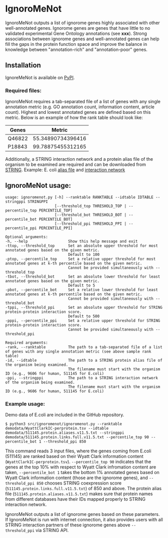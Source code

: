 # IgnoroMeNot
IgnoroMeNot outputs a list of ignorome genes highly associated with other well-annotated genes. Ignorome genes are genes that have little to no validated experimental Gene Ontology annotations (see __xxx__). Strong associations between ignorome genes and well-annotated genes can help fill the gaps in the protein function space and improve the balance in knowledge between "annotation-rich" and "annotation-poor" genes.

## Installation
IgnoreMeNot is available on [PyPI](https://pypi.org/project/ignoromenot/0.0.1/).

### Required files:
IgnoroMeNot requires a tab-separated file of a list of genes with any single annotation metric (e.g. GO annotation count, information content, article count). Highest and lowest annotated genes are defined based on this metric. Below is an example of how the rank table should look like:

| Genes  | Metric            |
|--------|-------------------|
| Q46822 | 55.34890734396416 |
| P18843 | 99.78875455312165 |

Additionally, a STRING interaction network and a protein alias file of the organism to be examined are required and can be downloaded from [STRING](string-db.org/cgi/download). Example: E. coli [alias file](https://stringdb-static.org/download/protein.aliases.v11.5/511145.protein.aliases.v11.5.txt.gz) and [interaction network](https://stringdb-static.org/download/protein.links.full.v11.5/511145.protein.links.full.v11.5.txt.gz)

## IgnoroMeNot usage:
```
usage: ignoromenot.py [-h] --ranktable RANKTABLE --idtable IDTABLE --stringppi STRINGPPI
                      [--threshold_top THRESHOLD_TOP | --percentile_top PERCENTILE_TOP]
                      [--threshold_bot THRESHOLD_BOT | --percentile_bot PERCENTILE_BOT]
                      [--threshold_ppi THRESHOLD_PPI | --percentile_ppi PERCENTILE_PPI] 

Optional arguments:
-h, --help                  Show this help message and exit
-ttop, --threshold_top      Set an absolute upper threshold for most annotated genes based on the given metric. 
                            Default to 100
-ptop, --percentile_top     Set a relative upper threshold for most annotated genes at k-th percentile based on the given metric. 
                            Cannot be provided simultaneously with --threshold_top
-tbot, --threshold_bot      Set an absolute lower threshold for least annotated genes based on the given metric. 
                            Default to 5
-pbot, --percentile_bot     Set a relative lower threshold for least annotated genes at k-th percentile based on the given metric. 
                            Cannot be provided simultaneously with --threshold_bot
-tppi, --threshold_ppi      Set an absolute upper threshold for STRING protein-protein interaction score. 
                            Default to 500
-pppi, --percentile_ppi     Set a relative upper threshold for STRING protein-protein interaction score.
                            Cannot be provided simultaneously with --threshold_ppi
                            
Required arguments:
-rank, --ranktable          The path to a tab-separated file of a list of genes with any single annotation metric (see above sample rank table)
-id, --idtable              The path to a STRING protein alias file of the organism being examined. 
                            The filename must start with the organism ID (e.g., 9606 for human, 511145 for E.coli)
-ppi, --stringppi           The path to a STRING interaction network of the organism being examined.
                            The filename must start with the organism ID (e.g., 9606 for human, 511145 for E.coli)
```
### Example usage:
Demo data of E.coli are included in the GitHub repository.

``$ python3 src/ignoromenot/ignoromenot.py --ranktable demodata/WyattClarkIC-perprotein.tsv --idtable demodata/511145.protein.aliases.v11.5.txt --stringppi demodata/511145.protein.links.full.v11.5.txt --percentile_top 90 --percentile_bot 1 --threshold_ppi 850``

This command reads 3 input files, where the genes coming from E.coli (511145) are ranked based on their Wyatt Clark information content (``WyattClarkIC-perprotein.tsv``). ``--percentile_top 90`` indicates that the genes at the top 10% with respect to Wyatt Clark infromation content are taken,
``--percentile_bot 1`` takes the bottom 1% annotated genes based on Wyatt Clark information content (those are the ignorome genes), and ``--threshold_ppi 850`` chooses STRING coexpression score (``511145.protein.links.full.v11.5.txt``) of 850 and above. The protein alias file (``511145.protein.aliases.v11.5.txt``) makes sure that protein names from different databases have their IDs mapped properly to STRING interaction network.

IgnoroMeNot outputs a list of ignorome genes based on these parameters. If IgnoroMeNot is run with internet connection, it also provides users with all STRING interaction partners of these ignorome genes above ``--threshold_ppi`` via STRING API.
